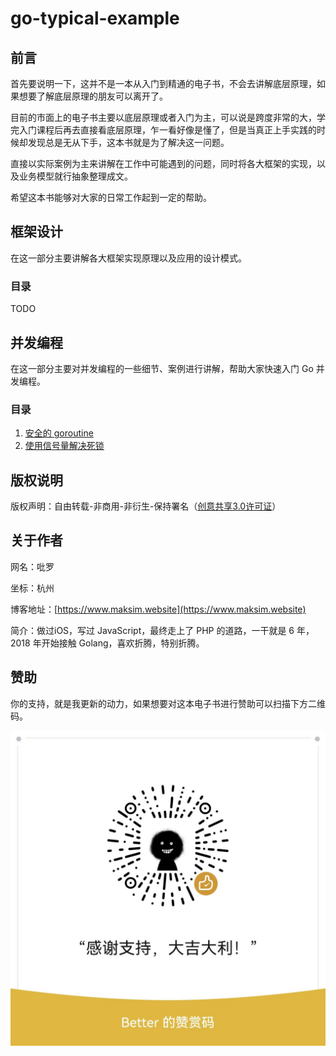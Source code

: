 # go-typical-example

## 前言

首先要说明一下，这并不是一本从入门到精通的电子书，不会去讲解底层原理，如果想要了解底层原理的朋友可以离开了。

目前的市面上的电子书主要以底层原理或者入门为主，可以说是跨度非常的大，学完入门课程后再去直接看底层原理，乍一看好像是懂了，但是当真正上手实践的时候却发现总是无从下手，这本书就是为了解决这一问题。

直接以实际案例为主来讲解在工作中可能遇到的问题，同时将各大框架的实现，以及业务模型就行抽象整理成文。

希望这本书能够对大家的日常工作起到一定的帮助。

## 框架设计

在这一部分主要讲解各大框架实现原理以及应用的设计模式。

### 目录

TODO

## 并发编程

在这一部分主要对并发编程的一些细节、案例进行讲解，帮助大家快速入门 Go 并发编程。

### 目录

1. [安全的 goroutine](./concurrency/safe_goroutine.md) 
2. [使用信号量解决死锁](./concurrency/deadlock.md) 

## 版权说明

版权声明：自由转载-非商用-非衍生-保持署名（[创意共享3.0许可证](https://creativecommons.org/licenses/by-nc-nd/3.0/deed.zh)）

## 关于作者

网名：吡罗

坐标：杭州

博客地址：[https://www.maksim.website](https://www.maksim.website)

简介：做过iOS，写过 JavaScript，最终走上了 PHP 的道路，一干就是 6 年，2018 年开始接触 Golang，喜欢折腾，特别折腾。

## 赞助

你的支持，就是我更新的动力，如果想要对这本电子书进行赞助可以扫描下方二维码。


![](./images/WechatIMG3.jpeg)